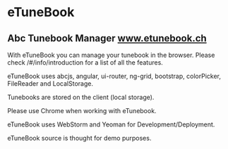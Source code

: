 <a name="submit"></a>
# eTuneBook

Abc Tunebook Manager
www.etunebook.ch
--------------------

With eTuneBook you can manage your tunebook in the browser.
Please check /#/info/introduction for a list of all the features.

eTuneBook uses abcjs, angular, ui-router, ng-grid, bootstrap, colorPicker, FileReader and LocalStorage.

Tunebooks are stored on the client (local storage). 

Please use Chrome when working with eTunebook.

eTuneBook uses WebStorm and Yeoman for Development/Deployment.

eTuneBook source is thought for demo purposes.
